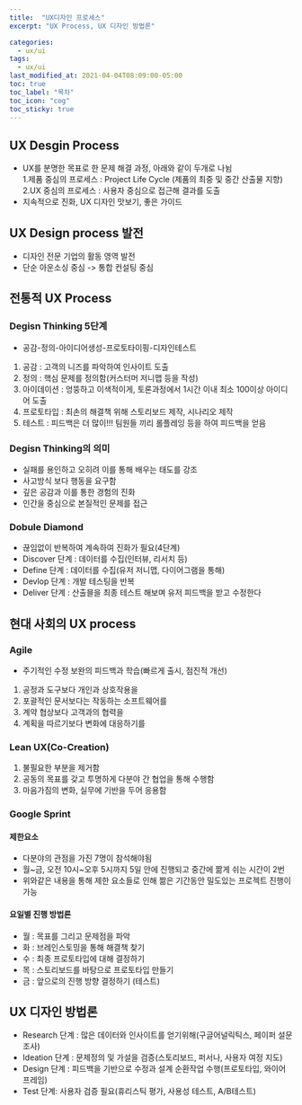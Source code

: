 ```yaml
---
title:  "UX디자인 프로세스"
excerpt: "UX Process, UX 디자인 방법론"

categories:
  - ux/ui
tags:
  - ux/ui
last_modified_at: 2021-04-04T08:09:00-05:00
toc: true
toc_label: "목차"
toc_icon: "cog"
toc_sticky: true
---
```


## UX Desgin Process
- UX를 분명한 목표로 한 문제 해결 과정, 아래와 같이 두개로 나뉨  
1.제품 중심의 프로세스 : Project Life Cycle (제품의 최중 및 중간 산출물 지향)  
2.UX 중심의 프로세스 : 사용자 중심으로 접근해 결과를 도출  
- 지속적으로 진화, UX 디자인 맛보기, 좋은 가이드

## UX Design process 발전
- 디자인 전문 기업의 활동 영역 발전
- 단순 아운소싱 중심 -> 통합 컨설팅 중심  

## 전통적 UX Process
### Degisn Thinking 5단계 
- 공감-정의-아이디어생성-프로토타이핑-디자인테스트
1. 공감 : 고객의 니즈를 파악하여 인사이트 도출  
2. 정의 : 핵심 문제를 정의함(커스터머 저니맵 등을 작성)
3. 아이데이션 : 엉뚱하고 이색적이게, 토론과정에서 1시간 이내 최소 100이상 아이디어 도출
4. 프로토타입 : 최손의 해결책 위해 스토리보드 제작, 시나리오 제작
5. 테스트 : 피드백은 더 많이!!! 팀원들 끼리 롤플레잉 등을 하여 피드백을 얻음

### Degisn Thinking의 의미
- 실패를 용인하고 오히려 이를 통해 배우는 태도를 강조  
- 사고방식 보다 행동을 요구함  
- 깊은 공감과 이를 통한 경험의 진화 
- 인간을 중심으로 본질적인 문제를 접근

### Dobule Diamond
- 끊임없이 반복하여 계속하여 진화가 필요(4단계)    
- Discover 단계 : 데이터를 수집(인터뷰, 리서치 등)
- Define 단계 : 데이터를 수집(유저 저니맵, 다이어그램을 통해)
- Devlop 단계 : 개발 테스팅을 반복
- Deliver 단계 : 산출믈을 최종 테스트 해보며 유저 피드백을 받고 수정한다

## 현대 사회의 UX process
### Agile  
- 주기적인 수정 보완의 피드백과 학습(빠르게 출시, 점진적 개선)
1. 공정과 도구보다 개인과 상호작용을
2. 포괄적인 문서보다는 작동하는 소프트웨어를
3. 계약 협상보다 고객과의 협력을
4. 계획을 따르기보다 변화에 대응하기를

### Lean UX(Co-Creation)
1. 불필요한 부분을 제거함
2. 공동의 목표를 갖고 투명하게 다분야 간 협업을 통해 수행함
3. 마음가짐의 변화, 실무에 기반을 두어 응용함

### Google Sprint
#### 제한요소
- 다분야의 관점을 가진 7명이 참석해야됨
- 월~금, 오전 10시~오후 5시까지 5일 안에 진행되고 중간에 짦게 쉬는 시간이 2번
- 위와같은 내용을 통해 제한 요소들로 인해 짦은 기간동안 밀도있는 프로젝트 진행이 가능

#### 요일별 진행 방법론
- 월 : 목표를 그리고 문제점을 파악
- 화 : 브레인스토밍을 통해 해결책 찾기
- 수 : 최종 프로토타입에 대해 결정하기
- 목 : 스토리보드를 바탕으로 프로토타입 만들기
- 금 : 앞으로의 진행 방향 결정하기 (테스트)  

## UX 디자인 방법론
- Research 단계 : 많은 데이터와 인사이트를 얻기위해(구글어널릭틱스, 페이퍼 설문조사)
- Ideation 단계 : 문제정의 및 가설을 검증(스토리보드, 퍼서나, 사용자 여정 지도)
- Design 단계 : 피드백을 기반으로 수정과 설계 순환작업 수행(프로토타입, 와이어프레임)
- Test 단계: 사용자 검증 필요(휴리스틱 평가, 사용성 테스트, A/B테스트)